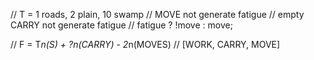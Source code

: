 // T = 1 roads, 2 plain, 10 swamp
// MOVE not generate fatigue
// empty CARRY not generate fatigue
// fatigue ? !move : move;

// F = T*n(S) + ?n(CARRY) - 2*n(MOVES)
// [WORK, CARRY, MOVE]
